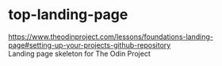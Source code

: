 # top-landing-page
https://www.theodinproject.com/lessons/foundations-landing-page#setting-up-your-projects-github-repository  
Landing page skeleton for The Odin Project
